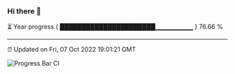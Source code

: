 ### Hi there 👋

⏳ Year progress { ██████████████████████▁▁▁▁▁▁▁▁ } 76.66 %

---

⏰ Updated on Fri, 07 Oct 2022 19:01:21 GMT

![Progress Bar CI](https://github.com/liununu/liununu/workflows/Progress%20Bar%20CI/badge.svg)
